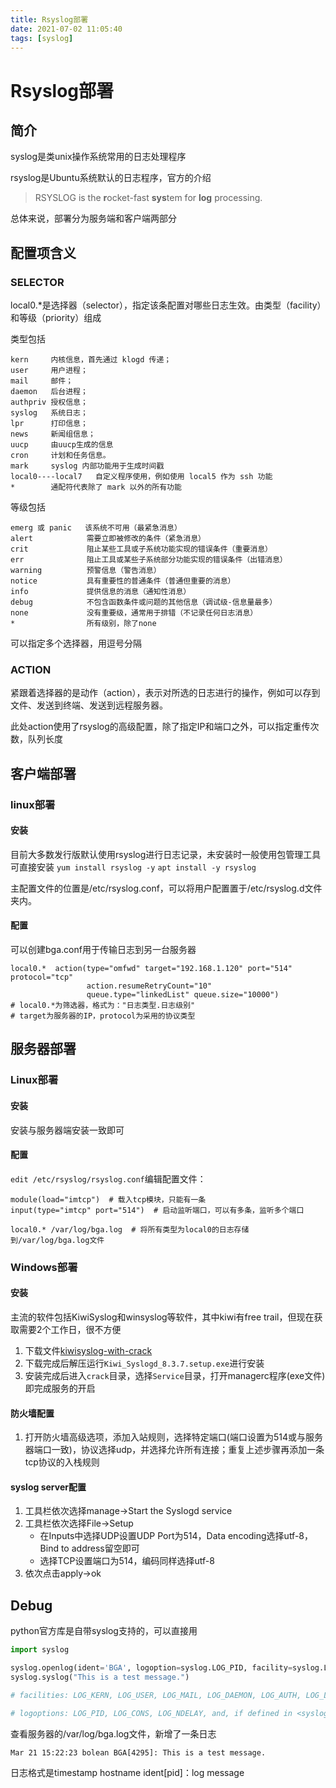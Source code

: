 ```yaml
---
title: Rsyslog部署
date: 2021-07-02 11:05:40
tags: [syslog]
---
```

# Rsyslog部署

## 简介

syslog是类unix操作系统常用的日志处理程序

rsyslog是Ubuntu系统默认的日志程序，官方的介绍

> RSYSLOG is the **r**ocket-fast **sys**tem for **log** processing.

总体来说，部署分为服务端和客户端两部分

## 配置项含义

### SELECTOR

local0.*是选择器（selector），指定该条配置对哪些日志生效。由类型（facility）和等级（priority）组成

类型包括

```shell
kern     内核信息，首先通过 klogd 传递；
user     用户进程；
mail     邮件；
daemon   后台进程；
authpriv 授权信息；
syslog   系统日志；
lpr      打印信息；
news     新闻组信息；
uucp     由uucp生成的信息
cron     计划和任务信息。
mark     syslog 内部功能用于生成时间戳
local0----local7   自定义程序使用，例如使用 local5 作为 ssh 功能
*        通配符代表除了 mark 以外的所有功能
```

等级包括

```shell
emerg 或 panic   该系统不可用（最紧急消息）
alert            需要立即被修改的条件（紧急消息）
crit             阻止某些工具或子系统功能实现的错误条件（重要消息）
err              阻止工具或某些子系统部分功能实现的错误条件（出错消息）
warning          预警信息（警告消息）
notice           具有重要性的普通条件（普通但重要的消息）
info             提供信息的消息（通知性消息）
debug            不包含函数条件或问题的其他信息（调试级-信息量最多）
none             没有重要级，通常用于排错（不记录任何日志消息）
*                所有级别，除了none
```

可以指定多个选择器，用逗号分隔

### ACTION

紧跟着选择器的是动作（action），表示对所选的日志进行的操作，例如可以存到文件、发送到终端、发送到远程服务器。

此处action使用了rsyslog的高级配置，除了指定IP和端口之外，可以指定重传次数，队列长度

## 客户端部署

### linux部署

#### 安装

目前大多数发行版默认使用rsyslog进行日志记录，未安装时一般使用包管理工具可直接安装
`yum install rsyslog -y`
`apt install -y rsyslog`

主配置文件的位置是/etc/rsyslog.conf，可以将用户配置置于/etc/rsyslog.d文件夹内。

#### 配置

可以创建bga.conf用于传输日志到另一台服务器

```shell
local0.*  action(type="omfwd" target="192.168.1.120" port="514" protocol="tcp"
                 action.resumeRetryCount="10"
                 queue.type="linkedList" queue.size="10000")
# local0.*为筛选器，格式为："日志类型.日志级别"
# target为服务器的IP，protocol为采用的协议类型
```

## 服务器部署

### Linux部署

#### 安装

安装与服务器端安装一致即可

#### 配置

`edit /etc/rsyslog/rsyslog.conf`编辑配置文件：

```shell
module(load="imtcp")  # 载入tcp模块，只能有一条
input(type="imtcp" port="514")  # 启动监听端口，可以有多条，监听多个端口

local0.* /var/log/bga.log  # 将所有类型为local0的日志存储到/var/log/bga.log文件
```

### Windows部署

#### 安装

主流的软件包括KiwiSyslog和winsyslog等软件，其中kiwi有free trail，但现在获取需要2个工作日，很不方便

1. 下载文件[kiwisyslog-with-crack](https://onedrive.live.com/?authkey=%21ABFrSuLKv%5FsDXO4&id=E4C9966B2424DB6F%211704&cid=E4C9966B2424DB6F)
2. 下载完成后解压运行`Kiwi_Syslogd_8.3.7.setup.exe`进行安装
3. 安装完成后进入`crack`目录，选择`Service`目录，打开managerc程序(exe文件)即完成服务的开启

#### 防火墙配置

1. 打开防火墙高级选项，添加入站规则，选择特定端口(端口设置为514或与服务器端口一致)，协议选择udp，并选择允许所有连接；重复上述步骤再添加一条tcp协议的入栈规则

#### syslog server配置

1. 工具栏依次选择manage->Start the Syslogd service
2. 工具栏依次选择File->Setup
   - 在Inputs中选择UDP设置UDP Port为514，Data encoding选择utf-8，Bind to address留空即可
   - 选择TCP设置端口为514，编码同样选择utf-8
3. 依次点击apply->ok

## Debug

python官方库是自带syslog支持的，可以直接用

```python
import syslog

syslog.openlog(ident='BGA', logoption=syslog.LOG_PID, facility=syslog.LOG_LOCAL0)
syslog.syslog("This is a test message.")

# facilities: LOG_KERN, LOG_USER, LOG_MAIL, LOG_DAEMON, LOG_AUTH, LOG_LPR, LOG_NEWS, LOG_UUCP, LOG_CRON, LOG_SYSLOG, LOG_LOCAL0 to LOG_LOCAL7, and, if defined in <syslog.h>, LOG_AUTHPRIV.

# logoptions: LOG_PID, LOG_CONS, LOG_NDELAY, and, if defined in <syslog.h>, LOG_ODELAY, LOG_NOWAIT, and LOG_PERROR.
```

查看服务器的/var/log/bga.log文件，新增了一条日志

```shell
Mar 21 15:22:23 bolean BGA[4295]: This is a test message.
```

日志格式是timestamp hostname ident[pid]：log message
